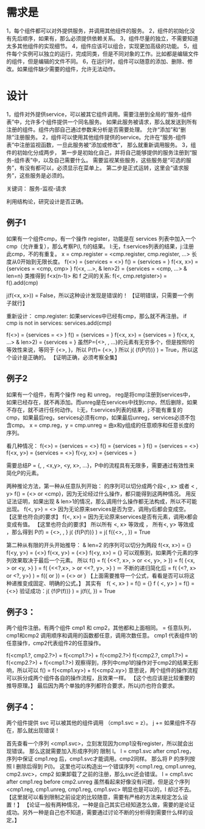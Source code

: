 需求是
======

1，每个组件都可以对外提供服务，并调用其他组件的服务。
2，组件的初始化没有先后顺序，如果有，那么必须提供依赖关系。
3，组件尽量的独立，不需要知道太多其他组件的实现细节。
4，组件应该可以组合，实现更加高级的功能。
5，组件每个实例可以独立的运行，完成同类，但是不同对象的工作。比如都是编辑文件的组件，但是编辑的文件不同。
6，在运行时，组件可以随意的添加、删除、修改。如果组件缺少需要的组件，允许无法动作。

设计
=====

1，组件对外提供service，可以被其它组件调用。需要注册到全局的“服务-组件表”中，允许多个组件提供一个同名服务。
  如果此服务被请求，那么就发送到所有注册的组件。组件内部自己通过参数来分析是否需要处理。
  允许“添加”和“删除”注册服务。
2，组件可以使用其他组件提供的service。允许在“服务-组件表”中注册监视函数，一旦此服务被“添加或修改”，
  那么就重新调用服务。
3，组件的初始化分成两步，
  第一步是初始化自己，并将自己能够提供的服务注册到“服务-组件表”中，以及自己需要什么。
    需要监视某些服务，这些服务是“可选的服务”，有没有都可以，必须显示在菜单上。
  第二步是正式运转，这里会“请求服务”，这些服务是必须的。
  
关键词：
服务-监视-请求

利用结构论，研究设计是否正确。

例子1
-----
如果有一个组件cmp，有一个操作 register，功能是在 services 列表中加入一个cmp（允许重复），那么考察P(l, f)的结果。
l:无，f:services列表的结果，j:注册此cmp，不的有重复。
x = cmp.register
<x> = <cmp.register, cmp.register, ...> 长度从0开始到无限长度。
f(<>) = {services = <>}
f(<x>) = {services = <cmp> }
f(<x, x>) = {services = <cmp, cmp> }
f(<x, ...>, & len>2) = {services = <cmp, ...> & len=n}
类推得到 f<x(n-1)> 和 f<xn> 之间的关系: f(<<x>, cmp.retgister>) = f(<x>).add(cmp)

j(f(<x, x>)) = False，所以这种设计发现是错误的！
【证明错误，只需要一个例子就行】

重新设计：
cmp.register: 如果services中已经有cmp，那么就不再注册。
if cmp is not in services:
	services.add(cmp)

f(<>) = {services = <> }
f(<x>) = {services = <cmp> }
f(<x, x>) = {services = <cmp>}
f(<x, x, ...> & len>2) = {services = <cmp>}
虽然P={<>, <x>, ...}的元素有无穷多个，但是按照f的等效性来说，等同于 {<>, <x>}，所以 P(f)= {<>, <x>}
所以 j( {f(P(f))} ) = True，所以这个设计是正确的。
【证明正确，必须考察全集】

例子2
------
如果有一个组件，有两个操作 reg 和 unreg，
reg是将cmp注册到services中，如果已经存在，就不再添加。而unreg是在services中找到cmp，然后删除，如果不存在，就不进行任何动作。
l:无，f:services列表的结果，j:不能有重复的cmp，如果最后reg，services必须有cmp，如果最后unreg，services必须不包含cmp。
x = cmp.reg，y = cmp.unreg
<xy> = 由x和y组成的任意顺序和任意长度的序列。

看几种情况：
f(<>) = {services = <>}
f(<x>) = {services = <cmp>}
f(<y>) = {services = <>}
f(<x, y>) = {services = <>}
f(<y, x>) = {services = <cmp>}

需要总结P = {<x>, <y>, <x,y>, <y, x>, ...}，P中的流程具有无限多，需要通过有效性来简化P的元素。

两种推论方法，第一种从任意队列开始：
<xy>的序列可以切分成两个段< <xy>, x> 或者 < <xy>, y>
f(<xy>) = {<> or <cmp}，因为无论经过什么操作，都只能得到这两种情况。
  用反证法证明，如果出现<cmp> & len>1的情况，那么调用什么操作都无法构成，所以不可能出现。
f(<<xy>, y>) = <> 因为无论原来services是否为空，调用y后都会变成空。 【这里也符合j的要求】
f(<<xy>, x>) = <cmp> 因为无论原来services是否有元素，调用x都会变成有值。 【这里也符合j的要求】
所以所有 <<xy>, x> 等效成 <x>， 所有<<xy>, y> 等效成 <y>，那么得到 P(f) = {<>, <x>, <y>}
j( {f(P(f))} ) = j( f({<>, <x>, <y>}) = True

第二种从有限的开头开始推导：
<xy> & len=2 的序列可以切分为两段
f(<x, x>) = {<cmp>}
f(<y, y>) = {<>}
f(<x, y>) = {<>}
f(<y, x>) = {<cmp>}
可以观察到，如果两个元素的序列<?, ?>效果取决于最后一个元素。
所以 f(<xy>) = f( {<<?, x>, <xy>> or <<, y>, <xy>> }) = f( {<x, <xy>> or <y, <xy>>} ) = f( {<<?,x>, <xy>> or <<?, y>, <xy>>} ) ＝ 不断的递归简化后
 = f( {<?, x> or <?, y>} ) = f({<x> or <y>}) = {<> or <cmp>}
【上面需要推导一个公式，看看是否可以将这种递推变成固定、明确的公式。】
其实有　f( <<xy>, x> ) = f(<x>) = {<cmp>}
f ( <<xy>, y> ) = f(<y>) = {<>}
验证成功：j( {f(P(f))} ) = j(f({<x>, <y>}) = True

例子3：
-------
两个组件注册。有两个组件 cmp1 和 cmp2，其他都和上面相同。
<xy> = 任意队列，cmp1和cmp2 调用顺序和调用的函数都任意，调用次数任意。
cmp1 代表组件1的任意操作，cmp2代表组件2的任意操作。

f(<cmp1.?, cmp2.?>) = f(<cmp1.?>) + f(<cmp2.?>)
f(<cmp2.?, cmp1.?>) = f(<cmp2.?>) + f(<cmp1.?>)
观察得到，序列中cmp1的操作对于cmp2的结果无影响，所以可以
f(<xy>) = f(<cmp1.xy>) + f(<cmp2.xy>) 
意思说，两个组件的操作流程可以拆分成两个组件各自的操作流程，且效果一样。 【这个也应该是比较重要的推导原理。】
最后因为两个单独的序列都符合要求，所以j(f)也符合要求。

例子4：
-------
两个组件提供 svc 可以被其他的组件调用 （cmp1.svc = z）。
j += 如果组件不存在，那么就出现错误！

首先查看一个序列 <cmp1.svc>，立刻发现因为cmp1没有register，所以就会出现错误。
那么这就需要加入形成序列的 限制 l。
l = cmp1.svc after cmp1.reg，序列中保证 cmp1.reg 后，cmp1.svc才能调用。cmp2同样。
那么将 P 的序列按照 l 删除后得到 P(l)。
这里也可以构造出一个错误序列 <cmp1.reg, cmp1.unreg, cmp2.svc>，cmp2 如果卸载了之前的注册，那么svc还会错误。
l = cmp1.svc after cmp1.reg before cmp2.unreg
虽然看起来好像没有问题，但是这个序列 <cmp1.reg, cmp1.unreg, cmp1.reg, cmp1.svc> 明显也是可以的，l 却过不去。
【这里就可以看到限制之前设定的比较随意，需要有严格的方法来规定怎么设置！】
【论证一般有两种情况，一种是自己其实已经知道怎么做，需要的是论证成功。另外一种是自己也不知道，需要通过讨论不断的分析得到需要什么样的设定。】

